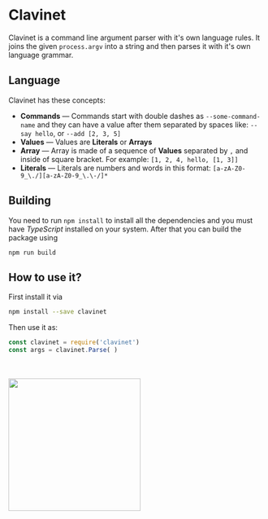 
# Clavinet
Clavinet is a command line argument parser with it's own language rules. It joins the given `process.argv` into a string and then parses it with it's own language grammar.

## Language
Clavinet has these concepts:

- __Commands__ &mdash; Commands start with double dashes as `--some-command-name` and they can have a value after them separated by spaces like: `--say hello`, or `--add [2, 3, 5]`
- __Values__ &mdash; Values are __Literals__ or __Arrays__
- __Array__ &mdash; Array is made of a sequence of __Values__ separated by `,` and inside of square bracket. For example: `[1, 2, 4, hello, [1, 3]]`
- __Literals__ &mdash; Literals are numbers and words in this format: `[a-zA-Z0-9_\./][a-zA-Z0-9_\.\-/]*`

## Building
You need to run `npm install` to install all the dependencies and you must have _TypeScript_ installed on your system. After that you can build the package using

```
npm run build
```

## How to use it?

First install it via

```sh
npm install --save clavinet
```

Then use it as:

```js
const clavinet = require('clavinet')
const args = clavinet.Parse( )
```


<br><br>
<img src="https://user-images.githubusercontent.com/2157285/28680500-c9ca905a-730b-11e7-99bf-2b249d97c17d.png" width="260">